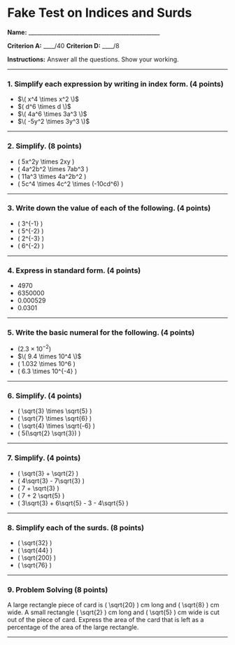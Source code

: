 # Fake Test on Indices and Surds

**Name:** _______________________________________________

**Criterion A:** ____/40 **Criterion D:** ____/8

**Instructions:** Answer all the questions. Show your working.

---

### 1. Simplify each expression by writing in index form. (4 points)

- $\( x^4 \times x^2 \)$
- $( d^6 \times d \)$
- $\( 4a^6 \times 3a^3 \)$
- $\( -5y^2 \times 3y^3 \)$

---

### 2. Simplify. (8 points)

- \( 5x^2y \times 2xy \)
- \( 4a^2b^2 \times 7ab^3 \)
- \( 11a^3 \times 4a^2b^2 \)
- \( 5c^4 \times 4c^2 \times (-10cd^6) \)

---

### 3. Write down the value of each of the following. (4 points)

- \( 3^{-1} \)
- \( 5^{-2} \)
- \( 2^{-3} \)
- \( 6^{-2} \)

---

### 4. Express in standard form. (4 points)

- 4970
- 6350000
- 0.000529
- 0.0301

---

### 5. Write the basic numeral for the following. (4 points)

- $( 2.3 \times 10^{-2})$
- $\( 9.4 \times 10^4 \)$
- \( 1.032 \times 10^6 \)
- \( 6.3 \times 10^{-4} \)

---

### 6. Simplify. (4 points)

- \( \sqrt{3} \times \sqrt{5} \)
- \( \sqrt{7} \times \sqrt{6} \)
- \( \sqrt{4} \times \sqrt{-6} \)
- \( 5(\sqrt{2} \sqrt{3}) \)

---

### 7. Simplify. (4 points)

- \( \sqrt{3} + \sqrt{2} \)
- \( 4\sqrt{3} - 7\sqrt{3} \)
- \( 7 + \sqrt{3} \)
- \( 7 + 2 \sqrt{5} \)
- \( 3\sqrt{3} + 6\sqrt{5} - 3 - 4\sqrt{5} \)

---

### 8. Simplify each of the surds. (8 points)

- \( \sqrt{32} \)
- \( \sqrt{44} \)
- \( \sqrt{200} \)
- \( \sqrt{76} \)

---

### 9. Problem Solving (8 points)

A large rectangle piece of card is \( \sqrt{20} \) cm long and \( \sqrt{8} \) cm wide. A small rectangle \( \sqrt{2} \) cm long and \( \sqrt{5} \) cm wide is cut out of the piece of card. Express the area of the card that is left as a percentage of the area of the large rectangle.

---

